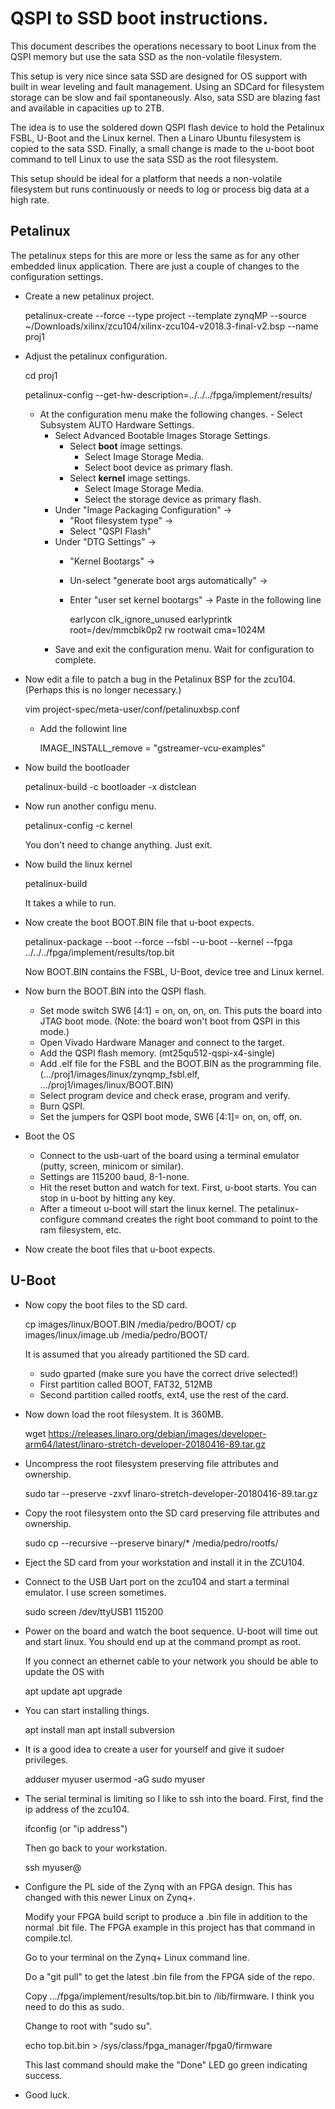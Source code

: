 # QSPI to SSD boot instructions.
This document describes the operations necessary to boot Linux from the QSPI memory but use the sata SSD as the non-volatile filesystem.

This setup is very nice since sata SSD are designed for OS support with built in wear leveling and fault management.  Using an SDCard for filesystem storage can be slow and fail spontaneously. Also, sata SSD are blazing fast and available in capacities up to 2TB. 

The idea is to use the soldered down QSPI flash device to hold the Petalinux FSBL, U-Boot and the Linux kernel. Then a Linaro Ubuntu filesystem is copied to the sata SSD. Finally, a small change is made to the u-boot boot command to tell Linux to use the sata SSD as the root filesystem.  

This setup should be ideal for a platform that needs a non-volatile filesystem but runs continuously or needs to log or process big data at a high rate.

## Petalinux

The petalinux steps for this are more or less the same as for any other embedded linux application. There are just a couple of changes to the configuration settings.




- Create a new petalinux project.

    petalinux-create --force --type project --template zynqMP --source ~/Downloads/xilinx/zcu104/xilinx-zcu104-v2018.3-final-v2.bsp --name proj1

- Adjust the petalinux configuration.

    cd proj1

    petalinux-config --get-hw-description=../../../fpga/implement/results/

    - At the configuration menu make the following changes.    - Select Subsystem AUTO Hardware Settings.
        - Select Advanced Bootable Images Storage Settings.
            - Select **boot** image settings.
                - Select Image Storage Media.
                - Select boot device as primary flash.
            - Select **kernel** image settings.
                - Select Image Storage Media.
                - Select the storage device as primary flash.
        - Under "Image Packaging Configuration" -> 
            - "Root filesystem type" -> 
            - Select "QSPI Flash"
        - Under "DTG Settings" -> 
            - "Kernel Bootargs" -> 
            - Un-select "generate boot args automatically" -> 
            - Enter "user set kernel bootargs" -> Paste in the following line

                earlycon clk_ignore_unused earlyprintk root=/dev/mmcblk0p2 rw rootwait cma=1024M
        - Save and exit the configuration menu. Wait for configuration to complete.

- Now edit a file to patch a bug in the Petalinux BSP for the zcu104. (Perhaps this is no longer necessary.)

    vim project-spec/meta-user/conf/petalinuxbsp.conf

    * Add the followint line

        IMAGE_INSTALL_remove = "gstreamer-vcu-examples"

- Now build the bootloader

    petalinux-build -c bootloader -x distclean

- Now run another configu menu.

    petalinux-config -c kernel
    
    You don't need to change anything. Just exit.

- Now build the linux kernel

    petalinux-build

    It takes a while to run.

- Now create the boot BOOT.BIN file that u-boot expects. 

    petalinux-package --boot --force --fsbl --u-boot --kernel --fpga ../../../fpga/implement/results/top.bit

    Now BOOT.BIN contains the FSBL, U-Boot, device tree and Linux kernel.

- Now burn the BOOT.BIN into the QSPI flash. 
    - Set mode switch SW6 [4:1] = on, on, on, on. This puts the board into JTAG boot mode. (Note: the board won't boot from QSPI in this mode.)
    - Open Vivado Hardware Manager and connect to the target.
    - Add the QSPI flash memory. (mt25qu512-qspi-x4-single)
    - Add .elf file for the FSBL and the BOOT.BIN as the programming file. (.../proj1/images/linux/zynqmp_fsbl.elf, .../proj1/images/linux/BOOT.BIN)
    - Select program device and check erase, program and verify.
    - Burn QSPI.
    - Set the jumpers for QSPI boot mode, SW6 [4:1]= on, on, off, on.

- Boot the OS
    - Connect to the usb-uart of the board using a terminal emulator (putty, screen, minicom or similar).
    - Settings are 115200 baud, 8-1-none.
    - Hit the reset button and watch for text. First, u-boot starts. You can stop in u-boot by hitting any key.
    - After a timeout u-boot will start the linux kernel.  The petalinux-configure command creates the right boot command to 
      point to the ram filesystem, etc.
- Now create the boot files that u-boot expects. 





## U-Boot 

















- Now copy the boot files to the SD card.

    cp images/linux/BOOT.BIN /media/pedro/BOOT/
    cp images/linux/image.ub /media/pedro/BOOT/

    It is assumed that you already partitioned the SD card. 
    - sudo gparted  (make sure you have the correct drive selected!)
    - First partition called BOOT, FAT32, 512MB
    - Second partition called rootfs, ext4, use the rest of the card.

- Now down load the root filesystem. It is 360MB.

    wget https://releases.linaro.org/debian/images/developer-arm64/latest/linaro-stretch-developer-20180416-89.tar.gz

- Uncompress the root filesystem preserving file attributes and ownership.

    sudo tar --preserve -zxvf linaro-stretch-developer-20180416-89.tar.gz

- Copy the root filesystem onto the SD card preserving file attributes and ownership.

    sudo cp --recursive --preserve binary/* /media/pedro/rootfs/


- Eject the SD card from your workstation and install it in the ZCU104.

- Connect to the USB Uart port on the zcu104 and start a terminal emulator. I use screen sometimes.

    sudo screen /dev/ttyUSB1 115200

- Power on the board and watch the boot sequence. U-boot will time out and start linux. You should end up at the command prompt as root.

    If you connect an ethernet cable to your network you should be able to update the OS with

    apt update
    apt upgrade

- You can start installing things.

    apt install man
    apt install subversion

- It is a good idea to create a user for yourself and give it sudoer privileges.

    adduser myuser
    usermod -aG sudo myuser

- The serial  terminal is limiting so I like to ssh into the board. First, find the ip address of the zcu104.

    ifconfig (or "ip address")

    Then go back to your workstation.

    ssh myuser@<ip address> 

- Configure the PL side of the Zynq with an FPGA design. This has changed with this newer Linux on Zynq+.

    Modify your FPGA build script to produce a .bin file in addition to the normal .bit file. The FPGA example in this project has that command in compile.tcl.
    
    Go to your terminal on the Zynq+ Linux command line.

    Do a "git pull" to get the latest .bin file from the FPGA side of the repo.

    Copy .../fpga/implement/results/top.bit.bin to /lib/firmware. I think you need to do this as sudo.

    Change to root with "sudo su".

    echo top.bit.bin > /sys/class/fpga_manager/fpga0/firmware

    This last command should make the "Done" LED go green indicating success.

- Good luck.

    

